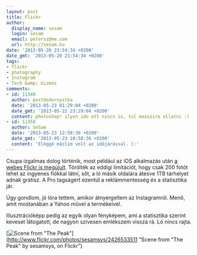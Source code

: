 ```yaml
---
layout: post
title: Flickr
author:
  display_name: sesam
  login: sesam
  email: petersz@me.com
  url: http://sesam.hu
date: '2013-05-20 23:54:34 +0200'
date_gmt: '2013-05-20 21:54:34 +0200'
tags:
- flickr
- photography
- Instagram
- Tech &amp; Gizmos
comments:
- id: 11340
  author: postmodernystka
  date: '2013-05-23 01:29:04 +0200'
  date_gmt: '2013-05-22 23:29:04 +0200'
  content: photoshop! ilyen ido ott nincs is, tul messzire ellatni :)
- id: 11358
  author: SeSam
  date: '2013-05-23 12:58:36 +0200'
  date_gmt: '2013-05-23 10:58:36 +0200'
  content: 'Eléggé mázlim volt az időjárással. [:'
---
```


Csupa izgalmas dolog történik, most például az iOS alkalmazás után [a webes Flickr is megújult](http://www.theverge.com/2013/5/20/4349442/yahoo-unveils-the-new-flickr-with-one-terabyte-of-free-space). Törölték az eddigi limitációt, hogy csak 200 fotót lehet az ingyenes fiókkal látni, sőt, a ló másik oldalára átesve 1TB tárhelyet adnak grátisz. A Pro tagságért ezentúl a reklámmentesség és a statisztika jár.

Úgy gondlom, jó lóra tettem, amikor átnyergeltem az Instagramról. Menő, amit mostanában a Yahoo művel a termékeivel.

Illusztrációképp pedig az egyik olyan fényképem, ami a statisztika szerint keveset látogatott, de nagyon szívesen emlékszem vissza rá. Ló nincs rajta.

[![Scene from "The Peak"](http://farm3.staticflickr.com/2001/2426533511_587c7d3ed0_z.jpg?zz=1)](http://www.flickr.com/photos/sesamsys/2426533511 "Scene from "The Peak" by sesamsys, on Flickr")
